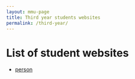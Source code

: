 ```yaml
---
layout: mmu-page
title: Third year students websites
permalink: /third-year/
---
```


# List of student websites

* [person](http://www.google.com)
